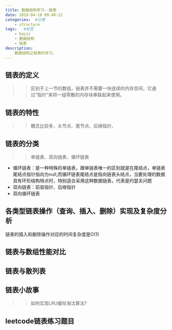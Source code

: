 ```yaml
---
title: 数据结构学习--链表
date: 2019-04-10 09:48:22
categories:  #分类
    - structure
tags:   #标签
    - basic
    - 数据结构
    - 链表
description: 
    数据结构之链表的学习.
---
```


## 链表的定义
>> 区别于上一节的数组，链表并不需要一块连续的内存空间，它通过“指针”来将一组零散的内存块串联起来使用。
## 链表的特性
>> 概念比较多，头节点、尾节点、后继指针、

## 链表的分类
>> 单链表、双向链表、循环链表
* 循环链表：是一种特殊的单链表，跟单链表唯一的区别就是在尾结点，单链表尾结点指针指向为null,而循环链表尾结点是指向链表头结点，当要处理的数据具有环形结构特点时，特别适合采用这种数据链表，代表是约瑟夫问题
* 双向链表：前驱指针、后继指针
* 双向循环链表

## 各类型链表操作（查询、插入、删除）实现及复杂度分析
链表的插入和删除操作对应的时间复杂度是O(1)

## 链表与数组性能对比


## 链表与散列表

## 链表小故事
>> 如何实现LRU缓存淘汰算法?


## leetcode链表练习题目
